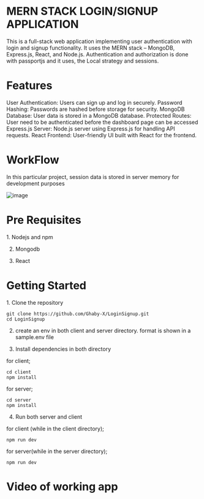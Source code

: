 <h1>MERN STACK LOGIN/SIGNUP APPLICATION</h1>
This is a full-stack web application implementing user authentication with login and signup functionality. It uses the MERN stack – MongoDB, Express.js, React, and Node.js.
Authentication and authorization is done with passportjs and it uses, the Local strategy and sessions.

<h1>Features</h1>
User Authentication: Users can sign up and log in securely.
Password Hashing: Passwords are hashed before storage for security.
MongoDB Database: User data is stored in a MongoDB database.
Protected Routes: User need to be authenticated before the dashboard page can be accessed
Express.js Server: Node.js server using Express.js for handling API requests.
React Frontend: User-friendly UI built with React for the frontend.

<h1>WorkFlow</h1>
In this particular project, session data is stored in server memory for development purposes


![image](https://github.com/Ghaby-X/LoginSignup/assets/105595126/0c3917aa-06f8-475c-b5f5-15995a863f3a)


<h1>Pre Requisites</h1>
1. Nodejs and npm

2. Mongodb

3. React

<h1>Getting Started</h1>
1. Clone the repository

```
git clone https://github.com/Ghaby-X/LoginSignup.git
cd LoginSignup
```

2. create an env in both client and server directory. format is shown in a sample.env file

3. Install dependencies in both directory

for client;
```
cd client
npm install
```
for server;
```
cd server
npm install
```

4. Run both server and client

for client (while in the client directory);
```
npm run dev
```
for server(while in the server directory);
```
npm run dev
```


<h1> Video of working app</h1>
